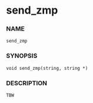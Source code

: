 # send_zmp

### NAME

    send_zmp

### SYNOPSIS

    void send_zmp(string, string *)

### DESCRIPTION

    TBW

